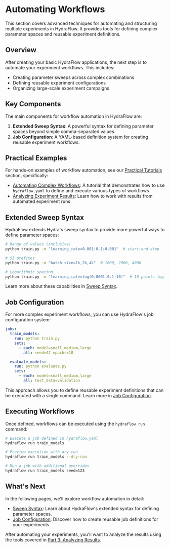 # Automating Workflows

This section covers advanced techniques for automating and structuring
multiple experiments in HydraFlow. It provides tools for defining complex
parameter spaces and reusable experiment definitions.

## Overview

After creating your basic HydraFlow applications, the next step is to
automate your experiment workflows. This includes:

- Creating parameter sweeps across complex combinations
- Defining reusable experiment configurations
- Organizing large-scale experiment campaigns

## Key Components

The main components for workflow automation in HydraFlow are:

1. **Extended Sweep Syntax**: A powerful syntax for defining parameter
    spaces beyond simple comma-separated values.
2. **Job Configuration**: A YAML-based definition system for creating
    reusable experiment workflows.

## Practical Examples

For hands-on examples of workflow automation, see our
[Practical Tutorials](../practical-tutorials/index.md) section, specifically:

- [Automating Complex Workflows](../practical-tutorials/advanced.md): A tutorial
  that demonstrates how to use `hydraflow.yaml` to define and execute
  various types of workflows
- [Analyzing Experiment Results](../practical-tutorials/analysis.md): Learn
  how to work with results from automated experiment runs

## Extended Sweep Syntax

HydraFlow extends Hydra's sweep syntax to provide more powerful ways
to define parameter spaces:

```bash
# Range of values (inclusive)
python train.py -m "learning_rate=0.001:0.1:0.001"  # start:end:step

# SI prefixes
python train.py -m "batch_size=1k,2k,4k"  # 1000, 2000, 4000

# Logarithmic spacing
python train.py -m "learning_rate=log(0.0001:0.1:10)"  # 10 points log-spaced
```

Learn more about these capabilities in [Sweep Syntax](sweep-syntax.md).

## Job Configuration

For more complex experiment workflows, you can use HydraFlow's job
configuration system:

```yaml
jobs:
  train_models:
    run: python train.py
    sets:
      - each: model=small,medium,large
        all: seed=42 epochs=10

  evaluate_models:
    run: python evaluate.py
    sets:
      - each: model=small,medium,large
        all: test_data=validation
```

This approach allows you to define reusable experiment definitions that
can be executed with a single command. Learn more in
[Job Configuration](job-configuration.md).

## Executing Workflows

Once defined, workflows can be executed using the `hydraflow run` command:

```bash
# Execute a job defined in hydraflow.yaml
hydraflow run train_models

# Preview execution with dry run
hydraflow run train_models --dry-run

# Run a job with additional overrides
hydraflow run train_models seed=123
```

## What's Next

In the following pages, we'll explore workflow automation in detail:

- [Sweep Syntax](sweep-syntax.md): Learn about HydraFlow's extended
  syntax for defining parameter spaces.
- [Job Configuration](job-configuration.md): Discover how to create
  reusable job definitions for your experiments.

After automating your experiments, you'll want to analyze the results
using the tools covered in [Part 3: Analyzing Results](../part3-analysis/index.md).